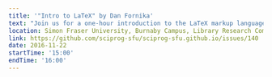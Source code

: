 ```yaml
---
title: '"Intro to LaTeX" by Dan Fornika'
text: "Join us for a one-hour introduction to the LaTeX markup language, using the online editor 'ShareLaTeX'"
location: Simon Fraser University, Burnaby Campus, Library Research Commons
link: https://github.com/sciprog-sfu/sciprog-sfu.github.io/issues/140
date: 2016-11-22
startTime: '15:00'
endTime: '16:00'
---
```

